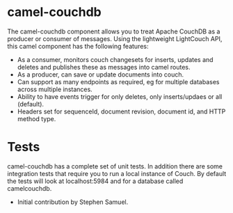 camel-couchdb
==========

The camel-couchdb component allows you to treat Apache CouchDB as a producer or consumer of messages. Using the lightweight LightCouch API, this camel component has the following features:

* As a consumer, monitors couch changesets for inserts, updates and deletes and publishes these as messages into camel routes.
* As a producer, can save or update documents into couch.
* Can support as many endpoints as required, eg for multiple databases across multiple instances.
* Ability to have events trigger for only deletes, only inserts/updaes or all (default).
* Headers set for sequenceId, document revision, document id, and HTTP method type.



Tests
=====

camel-couchdb has a complete set of unit tests. In addition there are some integration tests that require you to run a local instance of Couch. By default the tests will look at localhost:5984 and for a database called camelcouchdb.

- Initial contribution by Stephen Samuel.